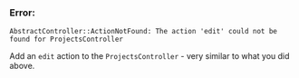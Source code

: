 ### Error:

    AbstractController::ActionNotFound: The action 'edit' could not be found for ProjectsController

Add an `edit` action to the `ProjectsController` - very similar to what you did above.
